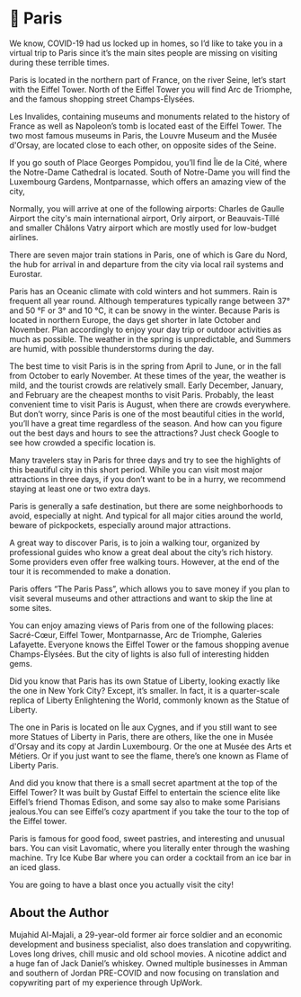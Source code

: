 # 🥖 Paris

We know, COVID-19 had us locked up in homes, so I’d like to take you in a
virtual trip to Paris since it’s the main sites people are missing on visiting
during these terrible times.

Paris is located in the northern part of France, on the river Seine, let’s start
with the Eiffel Tower. North of the Eiffel Tower you will find Arc de Triomphe,
and the famous shopping street Champs-Élysées.

Les Invalides, containing museums and monuments related to the history of France
as well as Napoleon’s tomb is located east of the Eiffel Tower. The two most
famous museums in Paris, the Louvre Museum and the Musée d'Orsay, are located
close to each other, on opposite sides of the Seine.

If you go south of Place Georges Pompidou, you’ll find Île de la Cité, where the
Notre-Dame Cathedral is located. South of Notre-Dame you will find the
Luxembourg Gardens, Montparnasse, which offers an amazing view of the city,

Normally, you will arrive at one of the following airports: Charles de Gaulle
Airport the city's main international airport, Orly airport, or Beauvais-Tillé
and smaller Châlons Vatry airport which are mostly used for low-budget airlines.

There are seven major train stations in Paris, one of which is Gare du Nord, the
hub for arrival in and departure from the city via local rail systems and
Eurostar.

Paris has an Oceanic climate with cold winters and hot summers. Rain is frequent
all year round. Although temperatures typically range between 37° and 50 °F or
3° and 10 °C, it can be snowy in the winter. Because Paris is located in
northern Europe, the days get shorter in late October and November. Plan
accordingly to enjoy your day trip or outdoor activities as much as possible.
The weather in the spring is unpredictable, and Summers are humid, with possible
thunderstorms during the day.

The best time to visit Paris is in the spring from April to June, or in the fall
from October to early November. At these times of the year, the weather is mild,
and the tourist crowds are relatively small. Early December, January, and
February are the cheapest months to visit Paris. Probably, the least convenient
time to visit Paris is August, when there are crowds everywhere. But don’t
worry, since Paris is one of the most beautiful cities in the world, you’ll have
a great time regardless of the season. And how can you figure out the best days
and hours to see the attractions? Just check Google to see how crowded a
specific location is.

Many travelers stay in Paris for three days and try to see the highlights of
this beautiful city in this short period. While you can visit most major
attractions in three days, if you don’t want to be in a hurry, we recommend
staying at least one or two extra days.

Paris is generally a safe destination, but there are some neighborhoods to
avoid, especially at night. And typical for all major cities around the world,
beware of pickpockets, especially around major attractions.

A great way to discover Paris, is to join a walking tour, organized by
professional guides who know a great deal about the city’s rich history. Some
providers even offer free walking tours. However, at the end of the tour it is
recommended to make a donation.

Paris offers “The Paris Pass”, which allows you to save money if you plan to
visit several museums and other attractions and want to skip the line at some
sites.

You can enjoy amazing views of Paris from one of the following places:
Sacré-Cœur, Eiffel Tower, Montparnasse, Arc de Triomphe, Galeries Lafayette.
Everyone knows the Eiffel Tower or the famous shopping avenue Champs-Élysées.
But the city of lights is also full of interesting hidden gems.

Did you know that Paris has its own Statue of Liberty, looking exactly like the
one in New York City? Except, it’s smaller. In fact, it is a quarter-scale
replica of Liberty Enlightening the World, commonly known as the Statue of
Liberty.

The one in Paris is located on Île aux Cygnes, and if you still want to see more
Statues of Liberty in Paris, there are others, like the one in Musée d'Orsay and
its copy at Jardin Luxembourg. Or the one at Musée des Arts et Métiers. Or if
you just want to see the flame, there’s one known as Flame of Liberty Paris.

And did you know that there is a small secret apartment at the top of the Eiffel
Tower? It was built by Gustaf Eiffel to entertain the science elite like
Eiffel’s friend Thomas Edison, and some say also to make some Parisians
jealous.You can see Eiffel’s cozy apartment if you take the tour to the top of
the Eiffel tower.

Paris is famous for good food, sweet pastries, and interesting and unusual bars.
You can visit Lavomatic, where you literally enter through the washing machine.
Try Ice Kube Bar where you can order a cocktail from an ice bar in an iced
glass.

You are going to have a blast once you actually visit the city!

## About the Author

Mujahid Al-Majali, a 29-year-old former air force soldier and an economic
development and business specialist, also does translation and copywriting.
Loves long drives, chill music and old school movies. A nicotine addict and a
huge fan of Jack Daniel’s whiskey. Owned multiple businesses in Amman and
southern of Jordan PRE-COVID and now focusing on translation and copywriting
part of my experience through UpWork.
